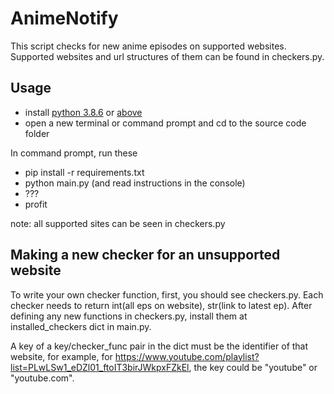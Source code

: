 # AnimeNotify
  This script checks for new anime episodes on supported websites. Supported websites and url structures of them can be found in checkers.py.
  
## Usage
- install [python 3.8.6](https://www.python.org/downloads/release/python-386/) or [above](https://www.python.org/downloads/)
- open a new terminal or command prompt and cd to the source code folder

In command prompt, run these
- pip install -r requirements.txt
- python main.py (and read instructions in the console)
- ???
- profit

note: all supported sites can be seen in checkers.py

## Making a new checker for an unsupported website
To write your own checker function, first, you should see checkers.py. Each checker needs to return int(all eps on website), str(link to latest ep). After defining any new functions in checkers.py, install them at installed_checkers dict in main.py. 

A key of a key/checker_func pair in the dict must be the identifier of that website, for example, for https://www.youtube.com/playlist?list=PLwLSw1_eDZl01_ftoIT3birJWkpxFZkEl, the key could be "youtube" or "youtube.com".
